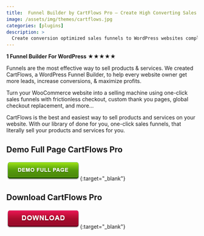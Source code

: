 ```yaml
---
title:  Funnel Builder by CartFlows Pro – Create High Converting Sales Funnels For WordPress
image: /assets/img/themes/cartflows.jpg
categories: [plugins]
description: >
  Create conversion optimized sales funnels to WordPress websites complete with order bumps, one-click upsells, cart abandonment recovery, and more...
---
```


**1 Funnel Builder For WordPress** 
★★★★★

Funnels are the most effective way to sell products & services. We created CartFlows, a WordPress Funnel Builder, to help every website owner get more leads, increase conversions, & maximize profits.  

Turn your WooCommerce website into a selling machine using one-click sales funnels with frictionless checkout, custom thank you pages, global checkout replacement, and more...  

CartFlows is the best and easiest way to sell products and services on your website. With our library of done for you, one-click sales funnels, that literally sell your products and services for you.  


## Demo Full Page CartFlows Pro
[![button](/assets/img/demo.png)](https://cartflows.com/){:target="_blank"}  

## Download CartFlows Pro
[![button](/assets/img/download.png)](http://gestyy.com/e02NCf){:target="_blank"}  
